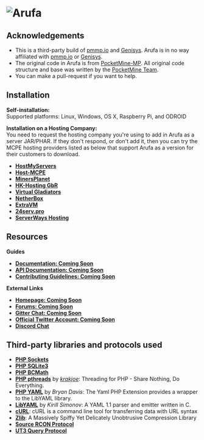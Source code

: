 # ![Arufa](http://i.imgur.com/lRJl9gu.jpg)


## Acknowledgements

- This is a third-party build of [pmmp.io](https://github.com/pmmp/PocketMine-MP) and [Genisys](https://github.com/iTXTech/Genisys). Arufa is in no way affiliated with [pmmp.io](https://github.com/pmmp/PocketMine-MP) or [Genisys](https://github.com/iTXTech/Genisys).
- The original code in Arufa is from [PocketMine-MP](https://github.com/PocketMine/PocketMine-MP). All original code structure and base was written by the [PocketMine Team](https://github.com/PocketMine).
- You can make a pull-request if you want to help.


## Installation

**Self-installation:**<br>
Supported platforms: Linux, Windows, OS X, Raspberry Pi, and ODROID

**Installation on a Hosting Company:**<br>
You need to request the hosting company you're using to add in Arufa as a server JAR/PHAR. If they don't respond, or don't add it, then you can try the MCPE hosting providers listed as below that support Arufa as a version for their customers to download.

* __[HostMyServers](https://hostmyservers.com)__
* __[Host-MCPE](http://host-mcpe.us)__
* __[MinersPlanet](http://minersplanet.com)__
* __[HK-Hosting GbR](https://hk-hosting.de)__
* __[Virtual Gladiators](http://virtualgladiators.com)__
* __[NetherBox](https://netherbox.com/?promo=IMAGICAL)__
* __[ExtraVM](https://www.extravm.com/minecraft.html)__
* __[24serv.pro](https://24serv.pro)__ 
* __[ServerWays Hosting](https://serverwayshosting.com)__

## Resources

**Guides**
* __[Documentation: Coming Soon](#)__
* __[API Documentation: Coming Soon](#)__
* __[Contributing Guidelines: Coming Soon](#)__

**External Links**
* __[Homepage: Coming Soon](#)__
* __[Forums: Coming Soon](#)__
* __[Gitter Chat: Coming Soon](#)__
* __[Official Twitter Account: Coming Soon](#)__
* __[Discord Chat](https://discord.gg/dszqrsf)__

## Third-party libraries and protocols used

* __[PHP Sockets](http://php.net/manual/en/book.sockets.php)__
* __[PHP SQLite3](http://php.net/manual/en/book.sqlite3.php)__
* __[PHP BCMath](http://php.net/manual/en/book.bc.php)__
* __[PHP pthreads](http://pthreads.org/)__ by _[krakjoe](https://github.com/krakjoe)_: Threading for PHP - Share Nothing, Do Everything.
* __[PHP YAML](https://code.google.com/p/php-yaml/)__ by _Bryan Davis_: The Yaml PHP Extension provides a wrapper to the LibYAML library.
* __[LibYAML](http://pyyaml.org/wiki/LibYAML)__ by _Kirill Simonov_: A YAML 1.1 parser and emitter written in C.
* __[cURL](http://curl.haxx.se/)__: cURL is a command line tool for transferring data with URL syntax
* __[Zlib](http://www.zlib.net/)__: A Massively Spiffy Yet Delicately Unobtrusive Compression Library
* __[Source RCON Protocol](https://developer.valvesoftware.com/wiki/Source_RCON_Protocol)__
* __[UT3 Query Protocol](http://wiki.unrealadmin.org/UT3_query_protocol)__

